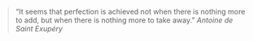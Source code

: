 > “It seems that perfection is achieved not when there is nothing more to add, but when there is nothing more to take away.”
> *Antoine de Saint Exupéry*

